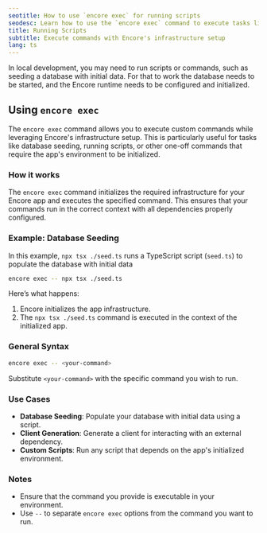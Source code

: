 ```yaml
---
seotitle: How to use `encore exec` for running scripts
seodesc: Learn how to use the `encore exec` command to execute tasks like database seeding in your Encore app.
title: Running Scripts
subtitle: Execute commands with Encore's infrastructure setup
lang: ts
---
```

In local development, you may need to run scripts or commands, such as seeding a database with initial data.
For that to work the database needs to be started, and the Encore runtime needs to be configured and initialized.

## Using `encore exec`

The `encore exec` command allows you to execute custom commands while leveraging Encore's infrastructure setup. This is particularly useful for tasks like database seeding, running scripts, or other one-off commands that require the app's environment to be initialized.

### How it works

The `encore exec` command initializes the required infrastructure for your Encore app and executes the specified command.
This ensures that your commands run in the correct context with all dependencies properly configured.

### Example: Database Seeding

In this example, `npx tsx ./seed.ts` runs a TypeScript script (`seed.ts`) to populate the database with initial data

```bash
encore exec -- npx tsx ./seed.ts
```

Here’s what happens:
1. Encore initializes the app infrastructure.
2. The `npx tsx ./seed.ts` command is executed in the context of the initialized app.

### General Syntax

```bash
encore exec -- <your-command>
```

Substitute `<your-command>` with the specific command you wish to run.

### Use Cases

- **Database Seeding**: Populate your database with initial data using a script.
- **Client Generation**: Generate a client for interacting with an external dependency.
- **Custom Scripts**: Run any script that depends on the app's initialized environment.

### Notes

- Ensure that the command you provide is executable in your environment.
- Use `--` to separate `encore exec` options from the command you want to run.

